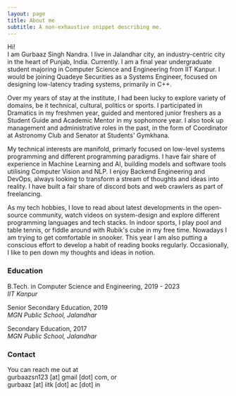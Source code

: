 ```yaml
---
layout: page
title: About me
subtitle: A non-exhaustive snippet describing me.
---
```


Hi!<br>
I am Gurbaaz Singh Nandra. I live in Jalandhar city, an industry-centric city in the heart of Punjab, India. Currently. I am a final year undergraduate student majoring in Computer Science and Engineering from IIT Kanpur. I would be joining Quadeye Securities as a Systems Engineer, focused on designing low-latency trading systems, primarily in C++. 

Over my years of stay at the institute, I had been lucky to explore variety of domains, be it technical, cultural, politics or sports. I participated in Dramatics in my freshmen year, guided and mentored junior freshers as a Student Guide and Academic Mentor in my sophomore year. I also took up management and administrative roles in the past, in the form of Coordinator at Astronomy Club and Senator at Students' Gymkhana.

My technical interests are manifold, primarly focused on low-level systems programming and different programming paradigms. I have fair share of experience in Machine Learning and AI, building models and software tools utilising Computer Vision and NLP. I enjoy Backend Engineering and DevOps, always looking to transform a stream of thoughts and ideas into reality. I have built a fair share of discord bots and web crawlers as part of freelancing.

As my tech hobbies, I love to read about latest developments in the open-source community, watch videos on system-design and explore different programming languages and tech stacks. In indoor sports, I play pool and table tennis, or fiddle around with Rubik's cube in my free time. Nowadays I am trying to get comfortable in snooker. This year I am also putting a conscious effort to develop a habit of reading books regularly. Occasionally, I like to pen down my thoughts and ideas in notion.

### Education

<i class="fa fa-graduation-cap"></i>
B.Tech. in Computer Science and Engineering, 2019 - 2023<br>
*IIT Kanpur*

<i class="fa fa-graduation-cap"></i>
Senior Secondary Education, 2019<br>
*MGN Public School, Jalandhar*

<i class="fa fa-graduation-cap"></i>
Secondary Education, 2017<br>
*MGN Public School, Jalandhar*

### Contact

You can reach me out at <br>
<span class="mark">gurbaazsn123 [at] gmail [dot] com</span>, or <br>
<span class="mark">gurbaaz [at] iitk [dot] ac [dot] in</span>


